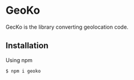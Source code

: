 # GeoKo

GecKo is the library converting geolocation code.

## Installation

Using npm

```shell
$ npm i geoko
```
